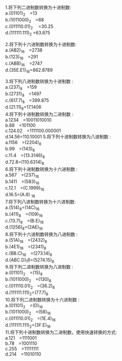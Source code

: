 1.将下列二进制数转换为十进制数:  
a.(01101)<sub>2</sub> =13   
b.(1011000)<sub>2</sub> =88   
c.(011110.01)<sub>2</sub>  =30.25  
d.(111111.111)<sub>2</sub>  =63.875

2.将下列十六进制数转换为十进制数:  
a.(AB2)<sub>16</sub> =2738  
b.(123)<sub>16</sub> =291  
c.(ABB)<sub>16</sub> =2747  
d.(35E.E1)<sub>16</sub>=862.8789  

3.将下列八进制数转换为十进制数 :  
a.(237)<sub>8</sub> =159  
b.(2731)<sub>8</sub> =1497  
c.(617.7)<sub>8</sub> =399.875  
d.(21.11)<sub>8</sub>=17.1406   
4.将下列十进制数转换为二进制数 :  
a.1234 =10011010010  
b.88 =101100  
c.124.02 =1111100.000001  
d.14.56=110.10001
5.将下列十进制数转换为八进制数 :  
a.1156 =(2204)<sub>8</sub>   
b.99 =(143)<sub>8</sub>  
c.11.4 =(13.3146)<sub>8</sub>  
d.72.8=(110.6314)<sub>8</sub>  
6.将下列十进制数转换为十六进制数 :  
a.567 =(237)<sub>16</sub>  
b.1411 =(583)<sub>16</sub>   
c.12.1 =(C.1999)<sub>16</sub>   
d.16.5=(A.8) <sub>16</sub>   
7.将下列八进制数转换为十六进制数:  
a.(514)<sub>8</sub>=(14C)<sub>16</sub>  
b.(411)<sub>8</sub> =(109)<sub>16</sub>  
c.(13.7)<sub>8</sub> =(B.E)<sub>16</sub>   
d.(1256)<sub>8</sub>=(2AE)<sub>16</sub>   
8.将下列十六进制数转换为八进制数 :  
a.(51A)<sub>16</sub> =(2432)<sub>8</sub>   
b.(4E1)<sub>16</sub> =(2341)<sub>8</sub>   
c.(BB.C)<sub>16</sub> =(273.14)<sub>8</sub>   
d.(ABC.D)<sub>1</sub>6=(5274.15)<sub>8</sub>  
9.将下列二进制数转换为八进制数 :  
a.(01101)<sub>2</sub> =(15)<sub>8</sub>   
b.(1011000)<sub>2</sub> =(130)<sub>8</sub>  
c.(011110.01)<sub>2</sub> =(36.2)<sub>8</sub>  
d.(111111.111)<sub>2</sub>=(77.7)<sub>8</sub>  
10.将下列二进制数转换为十六进制数 :  
a.(01101)<sub>2</sub> =(D)<sub>16</sub>   
b.(1011000)<sub>2</sub> =(58)<sub>16</sub>   
c.(011110.01)<sub>2</sub> =(1E.4)<sub>16</sub>  
d.(111111.111)<sub>2</sub>=(3F.E)<sub>16</sub>  
11.将下列十进制数转换为二进制数，使用快速转换的方式:  
a.121 =1111001  
b.78 =1001110   
c.255 =11111111   
d.214 =11010110
